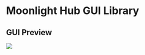 # Moonlight Hub GUI Library

## GUI Preview
<img src="https://r2.e-z.host/2319035a-e3c7-432d-9413-f474d133b997/vz7hybp5.png" />
